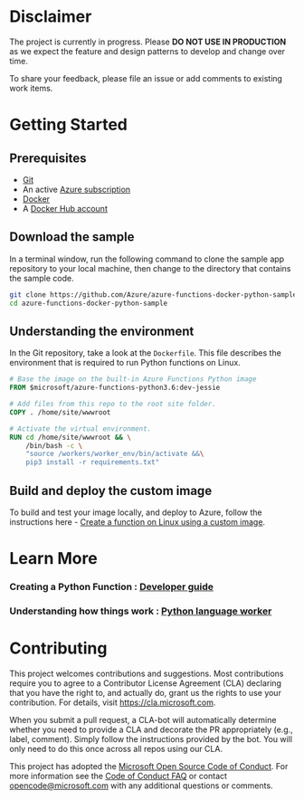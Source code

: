 
# Disclaimer

The project is currently in progress. Please **DO NOT USE IN PRODUCTION** as we expect the feature and design patterns to develop and change over time. 

To share your feedback, please file an issue or add comments to existing work items.


# Getting Started

## Prerequisites

* [Git](https://git-scm.com/downloads)
* An active [Azure subscription](https://azure.microsoft.com/pricing/free-trial/?ref=microsoft.com&utm_source=microsoft.com&utm_medium=docs&utm_campaign=visualstudio)
* [Docker](https://docs.docker.com/get-started/#setup)
* A [Docker Hub account](https://docs.docker.com/docker-id/)

## Download the sample

In a terminal window, run the following command to clone the sample app repository to your local machine, then change to the directory that contains the sample code.

```bash
git clone https://github.com/Azure/azure-functions-docker-python-sample.git
cd azure-functions-docker-python-sample
```

## Understanding the environment

In the Git repository, take a look at the `Dockerfile`. This file describes the environment that is required to run Python functions on Linux. 

```dockerfile
# Base the image on the built-in Azure Functions Python image
FROM $microsoft/azure-functions-python3.6:dev-jessie

# Add files from this repo to the root site folder.
COPY . /home/site/wwwroot

# Activate the virtual environment.
RUN cd /home/site/wwwroot && \
    /bin/bash -c \
    "source /workers/worker_env/bin/activate &&\
    pip3 install -r requirements.txt"
```

## Build and deploy the custom image

To build and test your image locally, and deploy to Azure, follow the instructions here - 
[Create a function on Linux using a custom image](https://docs.microsoft.com/en-us/azure/azure-functions/functions-create-function-linux-custom-image#run-the-build-command).

 
# Learn More 

### Creating a Python Function : [Developer guide](https://pythondeveloperguide.azurewebsites.net/)
### Understanding how things work : [Python language worker](https://github.com/Azure/azure-functions-python-worker/wiki/Worker-Architecture)

# Contributing

This project welcomes contributions and suggestions.  Most contributions require you to agree to a
Contributor License Agreement (CLA) declaring that you have the right to, and actually do, grant us
the rights to use your contribution. For details, visit https://cla.microsoft.com.

When you submit a pull request, a CLA-bot will automatically determine whether you need to provide
a CLA and decorate the PR appropriately (e.g., label, comment). Simply follow the instructions
provided by the bot. You will only need to do this once across all repos using our CLA.

This project has adopted the [Microsoft Open Source Code of Conduct](https://opensource.microsoft.com/codeofconduct/).
For more information see the [Code of Conduct FAQ](https://opensource.microsoft.com/codeofconduct/faq/) or
contact [opencode@microsoft.com](mailto:opencode@microsoft.com) with any additional questions or comments.
